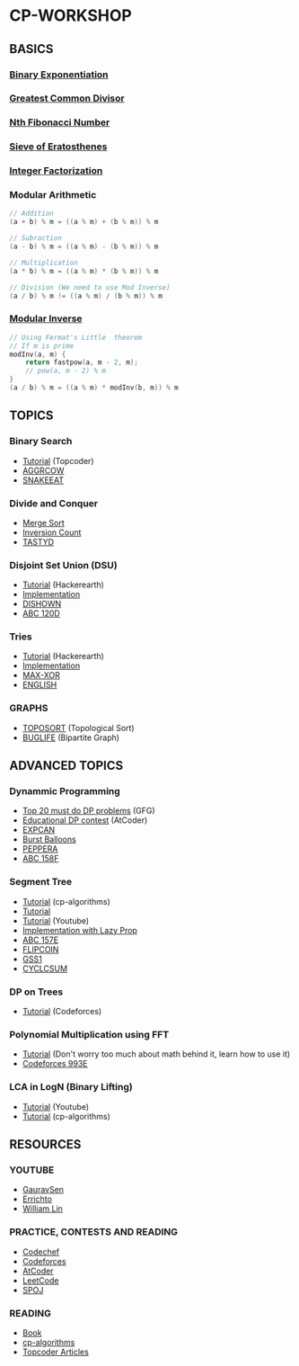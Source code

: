 # CP-WORKSHOP

## BASICS
### [Binary Exponentiation](https://cp-algorithms.com/algebra/binary-exp.html)
### [Greatest Common Divisor](https://cp-algorithms.com/algebra/euclid-algorithm.html)
### [Nth Fibonacci Number](https://www.geeksforgeeks.org/program-for-nth-fibonacci-number/)
### [Sieve of Eratosthenes](https://cp-algorithms.com/algebra/sieve-of-eratosthenes.html)
### [Integer Factorization](https://cp-algorithms.com/algebra/factorization.html)
### Modular Arithmetic
```cpp
// Addition
(a + b) % m = ((a % m) + (b % m)) % m

// Subraction
(a - b) % m = ((a % m) - (b % m)) % m

// Multiplication
(a * b) % m = ((a % m) * (b % m)) % m

// Division (We need to use Mod Inverse)
(a / b) % m != ((a % m) / (b % m)) % m
```
### [Modular Inverse](https://cp-algorithms.com/algebra/module-inverse.html)
```cpp
// Using Fermat's Little  theorem
// If m is prime
modInv(a, m) {
    return fastpow(a, m - 2, m);
    // pow(a, m - 2) % m
}
(a / b) % m = ((a % m) * modInv(b, m)) % m
```

## TOPICS
### Binary Search
* [Tutorial](https://www.topcoder.com/community/competitive-programming/tutorials/binary-search) (Topcoder)
* [AGGRCOW](https://www.spoj.com/problems/AGGRCOW/)
* [SNAKEEAT](https://www.codechef.com/problems/SNAKEEAT)

### Divide and Conquer
* [Merge Sort](https://www.geeksforgeeks.org/merge-sort/)
* [Inversion Count](https://www.geeksforgeeks.org/counting-inversions/)
* [TASTYD](https://www.codechef.com/problems/TASTYD)

### Disjoint Set Union (DSU)
* [Tutorial](https://www.hackerearth.com/practice/notes/disjoint-set-union-union-find/) (Hackerearth)
* [Implementation](https://github.com/yash0530/CP/blob/master/01%20DSA/001%20DSU.cpp)
* [DISHOWN](https://www.codechef.com/problems/DISHOWN)
* [ABC 120D](https://atcoder.jp/contests/abc120/tasks/abc120_d)

### Tries
* [Tutorial](https://www.hackerearth.com/practice/data-structures/advanced-data-structures/trie-keyword-tree/tutorial/) (Hackerearth)
* [Implementation](https://github.com/yash0530/CP/blob/master/01%20DSA/016%20Trie.cpp)
* [MAX-XOR](https://www.hackerrank.com/challenges/maximum-xor/problem)
* [ENGLISH](https://www.codechef.com/problems/ENGLISH)

### GRAPHS
* [TOPOSORT](https://www.spoj.com/problems/TOPOSORT/) (Topological Sort)
* [BUGLIFE](https://www.spoj.com/problems/BUGLIFE/) (Bipartite Graph)

## ADVANCED TOPICS
### Dynammic Programming
* [Top 20 must do DP problems](https://www.geeksforgeeks.org/top-20-dynamic-programming-interview-questions/) (GFG)
* [Educational DP contest](https://atcoder.jp/contests/dp/tasks) (AtCoder)
* [EXPCAN](https://www.codechef.com/problems/EXPCAN)
* [Burst Balloons](https://leetcode.com/problems/burst-balloons/)
* [PEPPERA](https://www.codechef.com/COOK115A/problems/PEPPERA)
* [ABC 158F](https://atcoder.jp/contests/abc158/tasks/abc158_f)

### Segment Tree
* [Tutorial](https://cp-algorithms.com/data_structures/segment_tree.html) (cp-algorithms)
* [Tutorial](https://kartikkukreja.wordpress.com/2014/11/09/a-simple-approach-to-segment-trees/)
* [Tutorial](https://www.youtube.com/playlist?list=PLMCXHnjXnTnuASA1NghV3Vs9J3D_ij5w2) (Youtube)
* [Implementation with Lazy Prop](https://github.com/yash0530/CP/blob/master/01%20DSA/004%20LAZY.cpp)
* [ABC 157E](https://atcoder.jp/contests/abc157/tasks/abc157_e)
* [FLIPCOIN](https://www.codechef.com/problems/FLIPCOIN)
* [GSS1](https://www.spoj.com/problems/GSS1/)
* [CYCLCSUM](https://www.codechef.com/COOK115A/problems/CYCLCSUM)

### DP on Trees
* [Tutorial](https://codeforces.com/blog/entry/20935) (Codeforces)

### Polynomial Multiplication using FFT
* [Tutorial](https://cp-algorithms.com/algebra/fft.html) (Don't worry too much about math behind it, learn how to use it)
* [Codeforces 993E](https://codeforces.com/problemset/problem/993/E)


### LCA in LogN (Binary Lifting)
* [Tutorial](https://www.youtube.com/watch?v=ctZ7fjMbPWE) (Youtube)
* [Tutorial](https://cp-algorithms.com/graph/lca_binary_lifting.html) (cp-algorithms)

## RESOURCES

### YOUTUBE
* [GauravSen](https://www.youtube.com/channel/UCRPMAqdtSgd0Ipeef7iFsKw)
* [Errichto](https://www.youtube.com/channel/UCBr_Fu6q9iHYQCh13jmpbrg)
* [William Lin](https://www.youtube.com/channel/UCKuDLsO0Wwef53qdHPjbU2Q)

### PRACTICE, CONTESTS AND READING
* [Codechef](https://www.codechef.com/)
* [Codeforces](https://codeforces.com/)
* [AtCoder](http://atcoder.jp/)
* [LeetCode](https://leetcode.com/)
* [SPOJ](https://spoj.com)

### READING
* [Book](https://cses.fi/book/book.pdf)
* [cp-algorithms](http://cp-algorithms.com/)
* [Topcoder Articles](https://www.topcoder.com/community/competitive-programming/tutorials/)
